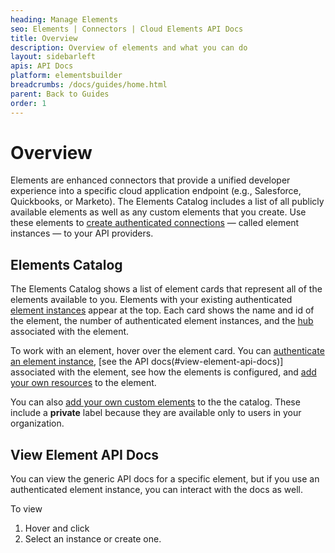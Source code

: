 ```yaml
---
heading: Manage Elements
seo: Elements | Connectors | Cloud Elements API Docs
title: Overview
description: Overview of elements and what you can do
layout: sidebarleft
apis: API Docs
platform: elementsbuilder
breadcrumbs: /docs/guides/home.html
parent: Back to Guides
order: 1
---
```


# Overview

Elements are enhanced connectors that provide a unified developer experience into a specific cloud application endpoint (e.g., Salesforce, Quickbooks, or Marketo). The Elements Catalog includes a list of all publicly available elements as well as any custom elements that you create. Use these elements to [create authenticated connections](instances.html) &mdash; called element instances &mdash; to your API providers.

## Elements Catalog

The Elements Catalog shows a list of element cards that represent all of the elements available to you. Elements with your existing authenticated <a href="#" data-toggle="tooltip" data-original-title="{{site.data.glossary.element-instance}}">element instances</a> appear at the top. Each card shows the name and id of the element, the  number of authenticated element instances, and the  <a href="#" data-toggle="tooltip" data-original-title="{{site.data.glossary.hub}}">hub</a> associated with the element.

To work with an element, hover over the element card.  You can [authenticate an element instance](instances.html), [see the API docs(#view-element-api-docs)] associated with the element, see how the elements is configured, and [add your own resources](resources.html) to the element.

You can also [add your own custom elements](custom-elements.html) to the the catalog. These include a **private** label because they are available only to users in your organization.

## View Element API Docs

You can view the generic API docs for a specific element, but if you use an authenticated element instance, you can interact with the docs as well.

To view

1. Hover and click
2. Select an instance or create one.
